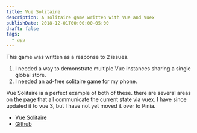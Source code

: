 ```yaml
---
title: Vue Solitaire
description: A solitaire game written with Vue and Vuex
publishDate: 2018-12-01T00:00:00-05:00
draft: false
tags:
  - app
---
```


This game was written as a response to 2 issues.

1. I needed a way to demonstrate multiple Vue instances sharing a single global store.
2. I needed an ad-free solitaire game for my phone.

Vue Solitaire ia a perfect example of both of these. there are several areas on the page that 
all communicate the current state via vuex. I have since updated it to vue 3, but I have not yet moved it over to Pinia.


- [Vue Solitaire](https://vue-solitaire.netlify.app)
- [Github](https://github.com/fimion/vue-solitaire)
